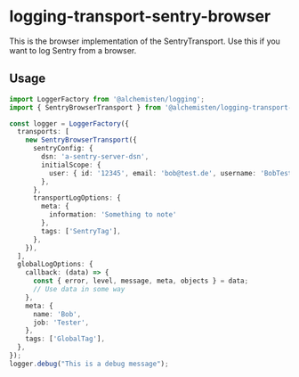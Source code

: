 # logging-transport-sentry-browser
This is the browser implementation of the SentryTransport. Use this if you
want to log Sentry from a browser.

## Usage

```typescript
import LoggerFactory from '@alchemisten/logging';
import { SentryBrowserTransport } from '@alchemisten/logging-transport-sentry-browser';

const logger = LoggerFactory({
  transports: [
    new SentryBrowserTransport({
      sentryConfig: {
        dsn: 'a-sentry-server-dsn',
        initialScope: {
          user: { id: '12345', email: 'bob@test.de', username: 'BobTester' },
        },
      },
      transportLogOptions: {
        meta: {
          information: 'Something to note'
        },
        tags: ['SentryTag'],
      },
    }),
  ],
  globalLogOptions: {
    callback: (data) => {
      const { error, level, message, meta, objects } = data;
      // Use data in some way
    },
    meta: {
      name: 'Bob',
      job: 'Tester',
    },
    tags: ['GlobalTag'],
  },
});
logger.debug("This is a debug message");
```
